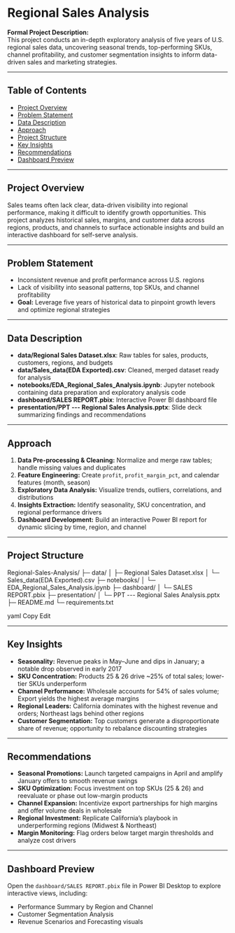 # Regional Sales Analysis

**Formal Project Description:**  
This project conducts an in-depth exploratory analysis of five years of U.S. regional sales data, uncovering seasonal trends, top-performing SKUs, channel profitability, and customer segmentation insights to inform data-driven sales and marketing strategies.

---

## Table of Contents

- [Project Overview](#project-overview)  
- [Problem Statement](#problem-statement)  
- [Data Description](#data-description)  
- [Approach](#approach)  
- [Project Structure](#project-structure)  
- [Key Insights](#key-insights)  
- [Recommendations](#recommendations)  
- [Dashboard Preview](#dashboard-preview)   

---

## Project Overview

Sales teams often lack clear, data-driven visibility into regional performance, making it difficult to identify growth opportunities. This project analyzes historical sales, margins, and customer data across regions, products, and channels to surface actionable insights and build an interactive dashboard for self-serve analysis.

---

## Problem Statement

- Inconsistent revenue and profit performance across U.S. regions  
- Lack of visibility into seasonal patterns, top SKUs, and channel profitability  
- **Goal:** Leverage five years of historical data to pinpoint growth levers and optimize regional strategies  

---

## Data Description

- **data/Regional Sales Dataset.xlsx**: Raw tables for sales, products, customers, regions, and budgets  
- **data/Sales_data(EDA Exported).csv**: Cleaned, merged dataset ready for analysis  
- **notebooks/EDA_Regional_Sales_Analysis.ipynb**: Jupyter notebook containing data preparation and exploratory analysis code  
- **dashboard/SALES REPORT.pbix**: Interactive Power BI dashboard file  
- **presentation/PPT --- Regional Sales Analysis.pptx**: Slide deck summarizing findings and recommendations  

---

## Approach

1. **Data Pre-processing & Cleaning:** Normalize and merge raw tables; handle missing values and duplicates  
2. **Feature Engineering:** Create `profit`, `profit_margin_pct`, and calendar features (month, season)  
3. **Exploratory Data Analysis:** Visualize trends, outliers, correlations, and distributions  
4. **Insights Extraction:** Identify seasonality, SKU concentration, and regional performance drivers  
5. **Dashboard Development:** Build an interactive Power BI report for dynamic slicing by time, region, and channel  

---

## Project Structure

Regional-Sales-Analysis/
├─ data/
│ ├─ Regional Sales Dataset.xlsx
│ └─ Sales_data(EDA Exported).csv
├─ notebooks/
│ └─ EDA_Regional_Sales_Analysis.ipynb
├─ dashboard/
│ └─ SALES REPORT.pbix
├─ presentation/
│ └─ PPT --- Regional Sales Analysis.pptx
├─ README.md
└─ requirements.txt

yaml
Copy
Edit

---

## Key Insights

- **Seasonality:** Revenue peaks in May–June and dips in January; a notable drop observed in early 2017  
- **SKU Concentration:** Products 25 & 26 drive ~25% of total sales; lower-tier SKUs underperform  
- **Channel Performance:** Wholesale accounts for 54% of sales volume; Export yields the highest average margins  
- **Regional Leaders:** California dominates with the highest revenue and orders; Northeast lags behind other regions  
- **Customer Segmentation:** Top customers generate a disproportionate share of revenue; opportunity to rebalance discounting strategies  

---

## Recommendations

- **Seasonal Promotions:** Launch targeted campaigns in April and amplify January offers to smooth revenue swings  
- **SKU Optimization:** Focus investment on top SKUs (25 & 26) and reevaluate or phase out low-margin products  
- **Channel Expansion:** Incentivize export partnerships for high margins and offer volume deals in wholesale  
- **Regional Investment:** Replicate California’s playbook in underperforming regions (Midwest & Northeast)  
- **Margin Monitoring:** Flag orders below target margin thresholds and analyze cost drivers  

---

## Dashboard Preview

Open the `dashboard/SALES REPORT.pbix` file in Power BI Desktop to explore interactive views, including:

- Performance Summary by Region and Channel  
- Customer Segmentation Analysis  
- Revenue Scenarios and Forecasting visuals  

